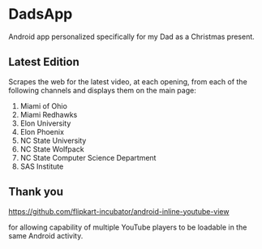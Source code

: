 # DadsApp
Android app personalized specifically for my Dad as a Christmas present.

## Latest Edition
Scrapes the web for the latest video, at each opening, from each of the following channels and displays them on the main page:

1. Miami of Ohio
2. Miami Redhawks
3. Elon University
4. Elon Phoenix
5. NC State University
6. NC State Wolfpack
7. NC State Computer Science Department
8. SAS Institute

## Thank you

https://github.com/flipkart-incubator/android-inline-youtube-view

for allowing capability of multiple YouTube players to be loadable in the same Android activity.
